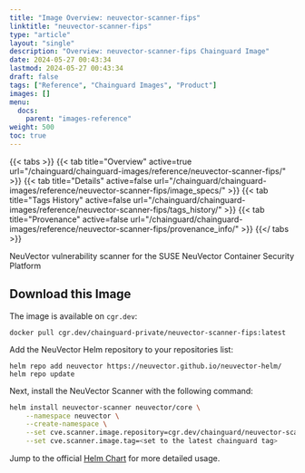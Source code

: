 ```yaml
---
title: "Image Overview: neuvector-scanner-fips"
linktitle: "neuvector-scanner-fips"
type: "article"
layout: "single"
description: "Overview: neuvector-scanner-fips Chainguard Image"
date: 2024-05-27 00:43:34
lastmod: 2024-05-27 00:43:34
draft: false
tags: ["Reference", "Chainguard Images", "Product"]
images: []
menu: 
  docs: 
    parent: "images-reference"
weight: 500
toc: true
---
```


{{< tabs >}}
{{< tab title="Overview" active=true url="/chainguard/chainguard-images/reference/neuvector-scanner-fips/" >}}
{{< tab title="Details" active=false url="/chainguard/chainguard-images/reference/neuvector-scanner-fips/image_specs/" >}}
{{< tab title="Tags History" active=false url="/chainguard/chainguard-images/reference/neuvector-scanner-fips/tags_history/" >}}
{{< tab title="Provenance" active=false url="/chainguard/chainguard-images/reference/neuvector-scanner-fips/provenance_info/" >}}
{{</ tabs >}}



<!--overview:start-->
NeuVector vulnerability scanner for the SUSE NeuVector Container Security Platform
<!--overview:end-->

## Download this Image

The image is available on `cgr.dev`:

```
docker pull cgr.dev/chainguard-private/neuvector-scanner-fips:latest
```


<!--body:start-->
Add the NeuVector Helm repository to your repositories list:

```shell
helm repo add neuvector https://neuvector.github.io/neuvector-helm/
helm repo update
```

Next, install the NeuVector Scanner with the following command:
```sh
helm install neuvector-scanner neuvector/core \
    --namespace neuvector \
    --create-namespace \
    --set cve.scanner.image.repository=cgr.dev/chainguard/neuvector-scanner \
    --set cve.scanner.image.tag=<set to the latest chainguard tag>
```

Jump to the official [Helm Chart](https://github.com/neuvector/neuvector-helm/blob/master/charts/core/README.md) for more detailed usage.

<!--body:end-->

